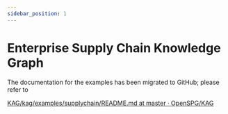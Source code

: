 ```yaml
---
sidebar_position: 1
---
```


# Enterprise Supply Chain Knowledge Graph

The documentation for the examples has been migrated to GitHub; please refer to 

[KAG/kag/examples/supplychain/README.md at master · OpenSPG/KAG](https://github.com/OpenSPG/KAG/blob/master/kag/examples/supplychain/README.md)

